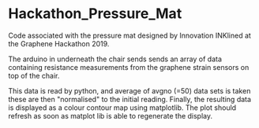 # Hackathon_Pressure_Mat
Code associated with the pressure mat designed by Innovation INKlined at the Graphene Hackathon 2019.

The arduino in underneath the chair sends sends an array of data containing resistance measurements 
from the graphene strain sensors on top of the chair. 

This data is read by python, and average of avgno (=50) data sets is taken these are then "normalised" 
to the initial reading. Finally, the resulting data is displayed as a colour contour map using matplotlib.
The plot should refresh as soon as matplot lib is able to regenerate the display.
